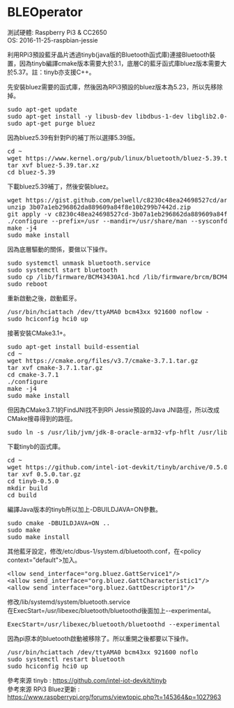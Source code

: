 # BLEOperator
測試硬體: Raspberry Pi3 & CC2650<br>
OS: 2016-11-25-raspbian-jessie<br>

利用RPi3預設藍牙晶片透過tinyb(java版的Bluetooth函式庫)連接Bluetooth裝置，因為tinyb編譯cmake版本需要大於3.1，底層C的藍牙函式庫bluez版本需要大於5.37。註：tinyb亦支援C++。<br>

先安裝bluez需要的函式庫，然後因為RPi3預設的bluez版本為5.23，所以先移除掉。<br>
<pre>sudo apt-get update
sudo apt-get install -y libusb-dev libdbus-1-dev libglib2.0-dev libudev-dev libical-dev libreadline-dev glib2.0
sudo apt-get purge bluez<br></pre>

因為bluez5.39有針對Pi的補丁所以選擇5.39版。<br>
<pre>
cd ~
wget https://www.kernel.org/pub/linux/bluetooth/bluez-5.39.tar.xz
tar xvf bluez-5.39.tar.xz
cd bluez-5.39</pre>
下載bluez5.39補丁，然後安裝bluez。<br>
<pre>
wget https://gist.github.com/pelwell/c8230c48ea24698527cd/archive/3b07a1eb296862da889609a84f8e10b299b7442d.zip
unzip 3b07a1eb296862da889609a84f8e10b299b7442d.zip
git apply -v c8230c48ea24698527cd-3b07a1eb296862da889609a84f8e10b299b7442d/*
./configure --prefix=/usr --mandir=/usr/share/man --sysconfdir=/etc --localstatedir=/var --enable-experimental --with-systemdsystemunitdir=/lib/systemd/system --with-systemduserunitdir=/usr/lib/systemd
make -j4
sudo make install</pre>
因為底層驅動的關係，要做以下操作。<br>
<pre>
sudo systemctl unmask bluetooth.service
sudo systemctl start bluetooth
sudo cp /lib/firmware/BCM43430A1.hcd /lib/firmware/brcm/BCM43430A1.hcd
sudo reboot</pre>
重新啟動之後，啟動藍牙。<br>
<pre>
/usr/bin/hciattach /dev/ttyAMA0 bcm43xx 921600 noflow -
sudo hciconfig hci0 up</pre>
接著安裝CMake3.1+。<br>
<pre>
sudo apt-get install build-essential
cd ~
wget https://cmake.org/files/v3.7/cmake-3.7.1.tar.gz
tar xvf cmake-3.7.1.tar.gz
cd cmake-3.7.1
./configure
make -j4
sudo make install
</pre>
但因為CMake3.7.1的FindJNI找不到RPi Jessie預設的Java JNI路徑，所以改成CMake搜尋得到的路徑。<br>
<pre>sudo ln -s /usr/lib/jvm/jdk-8-oracle-arm32-vfp-hflt /usr/lib/jvm/default-java</pre>
下載tinyb的函式庫。<br>
<pre>
cd ~
wget https://github.com/intel-iot-devkit/tinyb/archive/0.5.0.tar.gz
tar xvf 0.5.0.tar.gz
cd tinyb-0.5.0
mkdir build
cd build</pre>
編譯Java版本的tinyb所以加上-DBUILDJAVA=ON參數。<br>
<pre>
sudo cmake -DBUILDJAVA=ON ..
sudo make
sudo make install</pre>
其他藍牙設定，修改/etc/dbus-1/system.d/bluetooth.conf，在&lt;policy context="default"&gt;加入。<br>
<pre>&lt;llow send_interface="org.bluez.GattService1"/&gt;
&lt;allow send_interface="org.bluez.GattCharacteristic1"/&gt;
&lt;allow send_interface="org.bluez.GattDescriptor1"/&gt;
</pre>
修改/lib/systemd/system/bluetooth.service<br>在ExecStart=/usr/libexec/bluetooth/bluetoothd後面加上--experimental。<br>
<pre>ExecStart=/usr/libexec/bluetooth/bluetoothd --experimental</pre>
因為pi原本的bluetooth啟動被移除了。所以重開之後都要以下操作。<br>
<pre>
/usr/bin/hciattach /dev/ttyAMA0 bcm43xx 921600 noflo
sudo systemctl restart bluetooth
sudo hciconfig hci0 up
</pre>
參考來源 tinyb : https://github.com/intel-iot-devkit/tinyb<br>
參考來源 RPi3 Bluez更新 : https://www.raspberrypi.org/forums/viewtopic.php?t=145364&p=1027963
